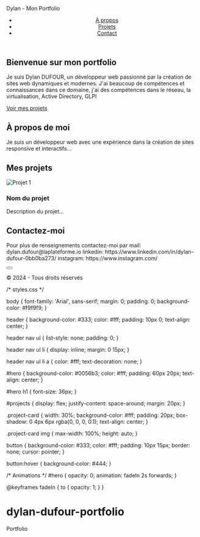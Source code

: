 <!DOCTYPE html>
<html lang="fr">
<head>
  <meta charset="UTF-8">
  <meta name="viewport" content="width=device-width, initial-scale=1.0">
  <meta name="description" content="Portfolio de Dylan, développeur web spécialisé dans la création de sites modernes et dynamiques.">
  Dylan -  Mon Portfolio
  <link rel="stylesheet" href="styles.css">
</head>
<body>
  <header>
    <nav>
      <ul>
        <li><a href="#about">À propos</a></li>
        <li><a href="#projects">Projets</a></li>
        <li><a href="#contact">Contact</a></li>
      </ul>
    </nav>
  </header>

  <section id="hero">
    <h1>Bienvenue sur mon portfolio</h1>
    <p>Je suis Dylan DUFOUR, un développeur web passionné par la création de sites web dynamiques et modernes.
    J'ai beaucoup de compétences et connaissances dans ce domaine, j'ai des compétences dans le réseau, la virtualisation, Active Directory, GLPI </p>
    <a href="#projects" class="btn">Voir mes projets</a>
  </section>

  <section id="about">
    <h2>À propos de moi</h2>
    <p>Je suis un développeur web avec une expérience dans la création de sites responsive et interactifs...</p>
  </section>

  <section id="projects">
    <h2>Mes projets</h2>
    <div class="project-card">
      <img src="projet1.jpg" alt="Projet 1">
      <h3>Nom du projet</h3>
      <p>Description du projet...</p>
    </div>
  </section>

  <section id="contact">
    <h2>Contactez-moi</h2> Pour plus de renseignements contactez-moi par 
    mail: dylan.dufour@laplateforme.io
    linkedin: https://www.linkedin.com/in/dylan-dufour-0bb0ba273/  instagram: https://www.instagram.com/


<button type="submit"></button>
    </form>
  </section>

  <footer>
    <p>&copy; 2024  - Tous droits réservés</p>
  </footer>
</body>
</html>


/* styles.css */

body {
  font-family: 'Arial', sans-serif;
  margin: 0;
  padding: 0;
  background-color: #f9f9f9;
}

header {
  background-color: #333;
  color: #fff;
  padding: 10px 0;
  text-align: center;
}

header nav ul {
  list-style: none;
  padding: 0;
}

header nav ul li {
  display: inline;
  margin: 0 15px;
}

header nav ul li a {
  color: #fff;
  text-decoration: none;
}

#hero {
  background-color: #0056b3;
  color: #fff;
  padding: 60px 20px;
  text-align: center;
}

#hero h1 {
  font-size: 36px;
}

#projects {
  display: flex;
  justify-content: space-around;
  margin: 20px;
}

.project-card {
  width: 30%;
  background-color: #fff;
  padding: 20px;
  box-shadow: 0 4px 6px rgba(0, 0, 0, 0.1);
  text-align: center;
}

.project-card img {
  max-width: 100%;
  height: auto;
}

button {
  background-color: #333;
  color: #fff;
  padding: 10px 15px;
  border: none;
  cursor: pointer;
}

button:hover {
  background-color: #444;
}

/* Animations */
#hero {
  opacity: 0;
  animation: fadeIn 2s forwards;
}

@keyframes fadeIn {
  to {
    opacity: 1;
  }
}



# dylan-dufour-portfolio
Portfolio
